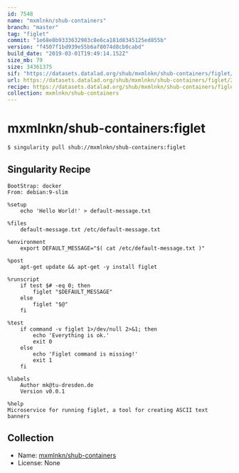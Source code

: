 ```yaml
---
id: 7548
name: "mxmlnkn/shub-containers"
branch: "master"
tag: "figlet"
commit: "1e68e0b9333632983c8e6ca181d8345125ed855b"
version: "f4507f1bd939e55b6af8074d8cb0cabd"
build_date: "2019-03-01T19:49:14.152Z"
size_mb: 79
size: 34361375
sif: "https://datasets.datalad.org/shub/mxmlnkn/shub-containers/figlet/2019-03-01-1e68e0b9-f4507f1b/f4507f1bd939e55b6af8074d8cb0cabd.simg"
url: https://datasets.datalad.org/shub/mxmlnkn/shub-containers/figlet/2019-03-01-1e68e0b9-f4507f1b/
recipe: https://datasets.datalad.org/shub/mxmlnkn/shub-containers/figlet/2019-03-01-1e68e0b9-f4507f1b/Singularity
collection: mxmlnkn/shub-containers
---
```


# mxmlnkn/shub-containers:figlet

```bash
$ singularity pull shub://mxmlnkn/shub-containers:figlet
```

## Singularity Recipe

```singularity
BootStrap: docker
From: debian:9-slim

%setup
    echo 'Hello World!' > default-message.txt

%files
    default-message.txt /etc/default-message.txt

%environment
    export DEFAULT_MESSAGE="$( cat /etc/default-message.txt )"

%post
    apt-get update && apt-get -y install figlet

%runscript
    if test $# -eq 0; then
        figlet "$DEFAULT_MESSAGE"
    else
        figlet "$@"
    fi

%test
    if command -v figlet 1>/dev/null 2>&1; then
        echo 'Everything is ok.'
        exit 0
    else
        echo 'Figlet command is missing!'
        exit 1
    fi

%labels
    Author mk@tu-dresden.de
    Version v0.0.1

%help
Microservice for running figlet, a tool for creating ASCII text banners
```

## Collection

 - Name: [mxmlnkn/shub-containers](https://github.com/mxmlnkn/shub-containers)
 - License: None

